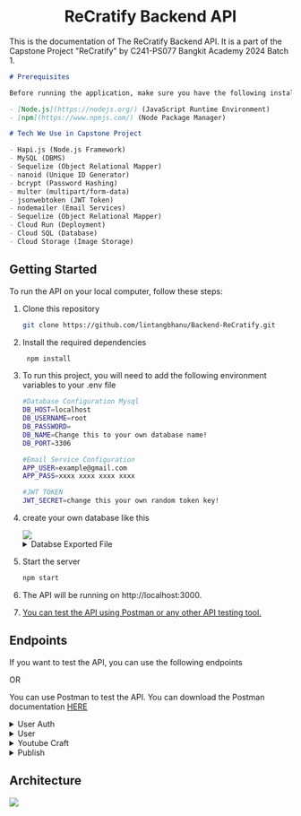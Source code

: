 <center>

# ReCratify Backend API

</center>

This is the documentation of The ReCratify Backend API. It is a part of the Capstone Project "ReCratify" by C241-PS077 Bangkit Academy 2024 Batch 1.

```markdown
# Prerequisites

Before running the application, make sure you have the following installed on your machine:

- [Node.js](https://nodejs.org/) (JavaScript Runtime Environment)
- [npm](https://www.npmjs.com/) (Node Package Manager)

# Tech We Use in Capstone Project

- Hapi.js (Node.js Framework)
- MySQL (DBMS)
- Sequelize (Object Relational Mapper)
- nanoid (Unique ID Generator)
- bcrypt (Password Hashing)
- multer (multipart/form-data)
- jsonwebtoken (JWT Token)
- nodemailer (Email Services)
- Sequelize (Object Relational Mapper)
- Cloud Run (Deployment)
- Cloud SQL (Database)
- Cloud Storage (Image Storage)
```

## Getting Started

To run the API on your local computer, follow these steps:

1.  Clone this repository
    ```bash
    git clone https://github.com/lintangbhanu/Backend-ReCratify.git
    ```
2.  Install the required dependencies
    ```bash
     npm install
    ```
3.  To run this project, you will need to add the following environment variables to your .env file

    ```bash
    #Database Configuration Mysql
    DB_HOST=localhost
    DB_USERNAME=root
    DB_PASSWORD=
    DB_NAME=Change this to your own database name!
    DB_PORT=3306

    #Email Service Configuration
    APP_USER=example@gmail.com
    APP_PASS=xxxx xxxx xxxx xxxx

    #JWT TOKEN
    JWT_SECRET=change this your own random token key!
    ```

4.  create your own database like this

    <a href="">
      <img src="https://drive.google.com/uc?id=1HD0vQtUV1oGvKQ7NVyN063ZxqI8BdW3y" />
    </a>

    <details>
    <summary>Databse Exported File</summary>
    You can use exported file for your database. You can download the exported file <a href="https://drive.google.com/uc?export=download&id=1CLu3uy8VBCzewzWjKV1OjT7StjRDzmBn">HERE</a>
    </details>

5.  Start the server

    ```bash
    npm start
    ```

6.  The API will be running on http://localhost:3000.
7.  [You can test the API using Postman or any other API testing tool.](#endpoints)

## Endpoints

If you want to test the API, you can use the following endpoints

OR

You can use Postman to test the API. You can download the Postman documentation [HERE]()

<details>
<summary>User Auth</summary>

- **Register**
  <pre>POST /register</pre>

  Request Body:

  ```json
  {
    "username": "yourname",
    "email": "yourname@example.com",
    "password": "password"
  }
  ```

  Response Body:

  ```json
  {
    "status": "success",
    "message": "Registration successful!"
  }
  ```

- **Login**
  <pre>POST /login</pre>

  Request Body:

  ```json
  {
    "email": "yourname@example.com",
    "password": "password"
  }
  ```

  Response Body:

  ```json
  {
    "error": false,
    "message": "Login berhasil",
    "loginResult": {
      "userId": "fJ_CD4OXvhD",
      "username": "yourname",
      "token": "eyJhbGciOiJIUzI1NiIsInR5cCI6IkpXVCJ9.eyJpZCI6ImZKX0NENE9YdmhEIiwiZW1haWwiOiJ5b3VybmFtZUBleGFtcGxlLmNvbSIsImlhdCI6MTcxODAzMTg4NywiZXhwIjoxNzE4MTE4Mjg3fQ.dbqsLVD8Q0s45JfbghOwCAOckNmQfOnB00txjtJMvqA"
    }
  }
  ```

- **Logout**
  <pre>POST /logout</pre>
  <pre>Authorization: Token</pre>

  Response Body:

  ```json
  {
    "status": "success",
    "message": "Logout successful"
  }
  ```

</details>

<details>
<summary>User</summary>

- **Forgot Password**
  <pre>POST /forgotpassword</pre>

  Request Body:

  ```json
  {
    "email": "yourname@example.com"
  }
  ```

  Response Body:

  ```json
  {
    "status": "success",
    "message": "A reset code has been sent to your email."
  }
  ```

- **Verify Code**
  <pre>POST /verifycode</pre>

  Request Body:

  ```json
  {
    "email": "yourname@example.com",
    "resetCode": "123456"
  }
  ```

  Response Body:

  ```json
  {
    "status": "success",
    "message": "Reset code valid"
  }
  ```

- **Reset Password**
  <pre>POST /resetpassword</pre>

  Request Body:

  ```json
  {
    "email": "yourname@example.com",
    "newPassword": "bhanu123",
    "resetCode": "123456"
  }
  ```

  Response Body:

  ```json
  {
    "status": "success",
    "message": "Password reset was successful"
  }
  ```

- **Change Password**
  <pre>POST /changepassword</pre>
  <pre>Authorization: Token</pre>

  Request Body:

  ```json
  {
    "oldPassword": "oldPassword",
    "newPassword": "newPassword",
    "confirmPassword": "newPassword"
  }
  ```

  Response Body:

  ```json
  {
    "status": "success",
    "message": "Password changed successfully"
  }
  ```

</details>

<details>
<summary>Youtube Craft</summary>

- **Get Craft Video**
  <pre>POST /allvideos/{{waste}}</pre>
  <pre>Authorization: Token</pre>

  Response Body:

  ```json
  {
    "status": "success",
    "label": "plastic-bag",
    "videos": [
      {
        "Youtube_ID": "4r9tLvMVIKM",
        "Title": "Turning Plastic Trash Into Luxury Bags | One Small Step",
        "URL_Thumbnail": "https://img.youtube.com/vi/4r9tLvMVIKM/hqdefault.jpg",
        "URL_Video": "https://www.youtube.com/watch?v=4r9tLvMVIKM"
      },
      {
        "Youtube_ID": "5JNe-hce0sY",
        "Title": "How To Make Plastic Bag Sleeping Mats (Where You Live)",
        "URL_Thumbnail": "https://img.youtube.com/vi/5JNe-hce0sY/hqdefault.jpg",
        "URL_Video": "https://www.youtube.com/watch?v=5JNe-hce0sY"
      },
      {
        "Youtube_ID": "fLEkneZS6-0",
        "Title": "Flowers Making With Plastic Carry Bags | DIY | Carry Bags Re Use Ideas | Best Out Of Waste",
        "URL_Thumbnail": "https://img.youtube.com/vi/fLEkneZS6-0/hqdefault.jpg",
        "URL_Video": "https://www.youtube.com/watch?v=fLEkneZS6-0"
      },
      {
        "Youtube_ID": "iOIP_qXNsoU",
        "Title": "26 ORIGINAL WAYS TO USE PLASTIC BAGS",
        "URL_Thumbnail": "https://img.youtube.com/vi/iOIP_qXNsoU/hqdefault.jpg",
        "URL_Video": "https://www.youtube.com/watch?v=iOIP_qXNsoU"
      },
      {
        "Youtube_ID": "j-7grMXIXs0",
        "Title": "Beginners' Guide to Plastic Bag Recycling - How to Make a Wallet",
        "URL_Thumbnail": "https://img.youtube.com/vi/j-7grMXIXs0/hqdefault.jpg",
        "URL_Video": "https://www.youtube.com/watch?v=j-7grMXIXs0"
      },
      {
        "Youtube_ID": "lTT2utfcHF0",
        "Title": "BESI tas belanja Plastik, Anda tidak akan percaya dengan hasil yang luar biasa. ide daur ulang",
        "URL_Thumbnail": "https://img.youtube.com/vi/lTT2utfcHF0/hqdefault.jpg",
        "URL_Video": "https://www.youtube.com/watch?v=lTT2utfcHF0"
      },
      {
        "Youtube_ID": "qTrsFgGBwcs",
        "Title": "How to make FABRIC from PLASTIC grocery bags - Upcycling Plastic",
        "URL_Thumbnail": "https://img.youtube.com/vi/qTrsFgGBwcs/hqdefault.jpg",
        "URL_Video": "https://www.youtube.com/watch?v=qTrsFgGBwcs"
      },
      {
        "Youtube_ID": "r5hehRmMfEk",
        "Title": "15 AWESOME DIY CRAFTS WITH PLASTIC BAGS",
        "URL_Thumbnail": "https://img.youtube.com/vi/r5hehRmMfEk/hqdefault.jpg",
        "URL_Video": "https://www.youtube.com/watch?v=r5hehRmMfEk"
      },
      {
        "Youtube_ID": "w-Ud0SzgFHc",
        "Title": "18 PLASTIC BAG HACKS AND IDEAS",
        "URL_Thumbnail": "https://img.youtube.com/vi/w-Ud0SzgFHc/hqdefault.jpg",
        "URL_Video": "https://www.youtube.com/watch?v=w-Ud0SzgFHc"
      },
      {
        "Youtube_ID": "y6-uY-w1lVI",
        "Title": "DIY Basket Bag from Plastic | Upcycling Crafts for Eco-Friendly Handmade Bags",
        "URL_Thumbnail": "https://img.youtube.com/vi/y6-uY-w1lVI/hqdefault.jpg",
        "URL_Video": "https://www.youtube.com/watch?v=y6-uY-w1lVI"
      }
    ]
  }
  ```

- **Get Detail Video**
  <pre>POST /detailvideos/{{postId}}</pre>
  <pre>Authorization: Token</pre>

  Response Body:

  ```json
  {
    "status": "success",
    "Video": {
      "Youtube_ID": "HBXjr982vDI",
      "label": "Plastic-Bottle",
      "Title": "Ide Kreatif Membuat Bunga dari Botol Bekas",
      "URL_Thumbnail": "https://img.youtube.com/vi/HBXjr982vDI/hqdefault.jpg",
      "URL_Video": "https://www.youtube.com/watch?v=HBXjr982vDI"
    }
  }
  ```

- **Add Favorite**
  <pre>POST /favorites</pre>
  <pre>Authorization: Token</pre>

  Request Body:

  ```json
  {
    "label": "plastic-bottle",
    "Youtube_ID": "iCDFDW_VCa8"
  }
  ```

  Response Body:

  ```json
  {
    "status": "success",
    "message": "Video successfully added to favorites list!"
  }
  ```

- **Get User Favorite**
  <pre>GET /favorites</pre>
  <pre>Authorization: Token</pre>

  Response Body:

  ```json
  {
    "status": "success",
    "userId": "fJ_CD4OXvhD",
    "favorites": [
      {
        "Youtube_ID": "iCDFDW_VCa8",
        "label": "Plastic-Bottle",
        "Title": "From Plastic Bottle to Plane | Kreasi dari botol bekas",
        "URL_Thumbnail": "https://img.youtube.com/vi/iCDFDW_VCa8/hqdefault.jpg",
        "URL_Video": "https://www.youtube.com/watch?v=iCDFDW_VCa8"
      },
      {
        "Youtube_ID": "5JNe-hce0sY",
        "Title": "How To Make Plastic Bag Sleeping Mats (Where You Live)",
        "URL_Thumbnail": "https://img.youtube.com/vi/5JNe-hce0sY/hqdefault.jpg",
        "URL_Video": "https://www.youtube.com/watch?v=5JNe-hce0sY"
      }
    ]
  }
  ```

- **Delete Favorite**
  <pre>DELETE /favorites</pre>
  <pre>Authorization: Token</pre>

  Request Body:

  ```json
  {
    "Youtube_ID": "iCDFDW_VCa8"
  }
  ```

  Response Body:

  ```json
  {
    "status": "success",
    "message": "Favorite video successfully removed!"
  }
  ```

</details>

<details>
<summary>Publish</summary>

- **Upload Craft**
  <pre>POST /upload</pre>
  <pre>Authorization: Token</pre>
  <pre>Content-Type: multipart/form-data</pre>

  Request Body:

  ```json
  {
    "title": "Vas Bunga Botol Kaca",
    "description": "Caranya adalah.......",
    "file": "VasBotolKaca.jpg"
  }
  ```

  Response Body:

  ```json
  {
    "message": "File uploaded successfully",
    "data": {
      "postId": "v7nrQccpwx0",
      "userId": "fJ_CD4OXvhD",
      "title": "Vas Bunga Botol Kaca",
      "URL_Image": "https://storage.googleapis.com/yourBucket/VasBotolKaca.jpg",
      "description": "Caranya adalah......."
    }
  }
  ```

- **Get All Post**
  <pre>GET /allpost</pre>
  <pre>Authorization: Token</pre>

  Response Body:

  ```json
  {
    "status": "success",
    "message": "Successfully retrieved all post data!",
    "data": [
      {
        "postId": "v7nrQccpwx0",
        "userId": "fJ_CD4OXvhD",
        "username": "yourname",
        "title": "Vas Bunga Botol Kaca",
        "URL_Image": "https://storage.googleapis.com/yourBucket/VasBotolKaca.jpg",
        "description": "Caranya adalah......."
      },
      {
        "postId": "Bo6pthLiP2Y",
        "userId": "HfXHKh01ccG",
        "username": "Jack Sparrow",
        "title": "Pupuk kompos dari sisa makanan",
        "URL_Image": "https://storage.googleapis.com/yourBucket/image1.jpg",
        "description": "Caranya adalah......."
      },
      {
        "postId": "lcHYIDPV48J",
        "userId": "WPL8mGNtxcV",
        "username": "Unta",
        "title": "Miniatur motor dari kaleng",
        "URL_Image": "https://storage.googleapis.com/yourBucket/image2.jpg",
        "description": "Caranya adalah......."
      }
    ]
  }
  ```

- **Get Detail Post**
  <pre>GET /detailpost/{{postId}}</pre>
  <pre>Authorization: Token</pre>

  Response Body:

  ```json
  {
    "status": "success",
    "message": "Successfully retrieved post details",
    "data": {
      "postId": "v7nrQccpwx0",
      "userId": "fJ_CD4OXvhD",
      "username": "yourname",
      "title": "Vas Bunga Botol Kaca",
      "URL_Image": "https://storage.googleapis.com/yourBucket/VasBotolKaca.jpg",
      "description": "Caranya adalah......."
    }
  }
  ```

- **Get User Post**
  <pre>GET /userpost</pre>
  <pre>Authorization: Token</pre>

  Response Body:

  ```json
  {
    "status": "success",
    "message": "Successfully retrieved craft posts by user: yourname!",
    "userId": "fJ_CD4OXvhD",
    "totalPosts": 3,
    "data": [
      {
        "postId": "v7nrQccpwx0",
        "title": "Vas Bunga Botol Kaca",
        "URL_Image": "https://storage.googleapis.com/yourBucket/VasBotolKaca.jpg",
        "description": "Caranya adalah.......",
        "createdAt": "2024-06-09T23:18:15.000Z"
      },
      {
        "postId": "v7nrQwikln1",
        "title": "TES FIKSSS",
        "URL_Image": "https://storage.googleapis.com/yourBucket/VasBotolKaca.jpg",
        "description": "Caranya adalah.......",
        "createdAt": "2024-06-09T23:18:15.000Z"
      },
      {
        "postId": "vwh7do8OC2l",
        "title": "Vas Bunga Botol Kaca",
        "URL_Image": "https://storage.googleapis.com/yourBucket/VasBotolKaca.jpg",
        "description": "Caranya adalah.......",
        "createdAt": "2024-06-09T23:15:45.000Z"
      }
    ]
  }
  ```

- **Delete Post**
  <pre>DELETE /deletepost</pre>
  <pre>Authorization: Token</pre>

  Request Body:

  ```json
  {
    "postId": "6L-mKuuFILv",
    "URL_Image": "https://storage.googleapis.com/craft-storage-recratify/1717974662941_f54eb8a70d58c1c8dbce0a8f739292cb.jpg"
  }
  ```

  Response Body:

  ```json
  {
    "status": "success",
    "message": "Craft Post deleted successfully!"
  }
  ```

</details>

## Architecture

<a href="">
    <img src="https://drive.google.com/uc?id=1YM5pOa8Wmz4JluywHbR0jpmsKwQLk5Bk"/>
 </a>

